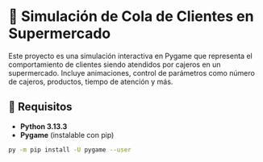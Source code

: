 # 🛒 Simulación de Cola de Clientes en Supermercado

Este proyecto es una simulación interactiva en Pygame que representa el comportamiento de clientes siendo atendidos por cajeros en un supermercado. Incluye animaciones, control de parámetros como número de cajeros, productos, tiempo de atención y más.

## 🚀 Requisitos

- **Python 3.13.3**
- **Pygame** (instalable con pip)

```bash
py -m pip install -U pygame --user
